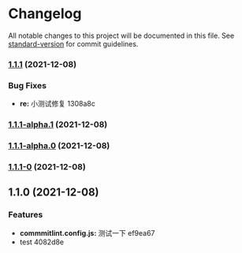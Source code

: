 # Changelog

All notable changes to this project will be documented in this file. See [standard-version](https://github.com/conventional-changelog/standard-version) for commit guidelines.

### [1.1.1](///compare/v1.1.1-alpha.1...v1.1.1) (2021-12-08)


### Bug Fixes

* **re:** 小测试修复 1308a8c

### [1.1.1-alpha.1](///compare/v1.1.1-alpha.0...v1.1.1-alpha.1) (2021-12-08)

### [1.1.1-alpha.0](///compare/v1.1.1-0...v1.1.1-alpha.0) (2021-12-08)

### [1.1.1-0](///compare/v1.1.0...v1.1.1-0) (2021-12-08)

## 1.1.0 (2021-12-08)


### Features

* **commmitlint.config.js:** 测试一下 ef9ea67
* test 4082d8e
